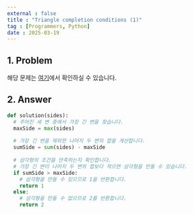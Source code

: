 ```yaml
---
external : false
title : "Triangle completion conditions (1)"
tag : [Programmers, Python]
date : 2025-03-19
---
```


## 1. Problem

해당 문제는 [여기](https://school.programmers.co.kr/learn/courses/30/lessons/120889)에서 확인하실 수 있습니다.

## 2. Answer

```python
def solution(sides):
  # 주어진 세 변 중에서 가장 긴 변을 찾습니다.
  maxSide = max(sides)
  
  # 가장 긴 변을 제외한 나머지 두 변의 합을 계산합니다.
  sumSide = sum(sides) - maxSide
  
  # 삼각형의 조건을 만족하는지 확인합니다.
  # 가장 긴 변이 나머지 두 변의 합보다 작으면 삼각형을 만들 수 있습니다.
  if sumSide > maxSide:
    # 삼각형을 만들 수 있으므로 1을 반환합니다.
    return 1
  else:
    # 삼각형을 만들 수 없으므로 2를 반환합니다.
    return 2
```
